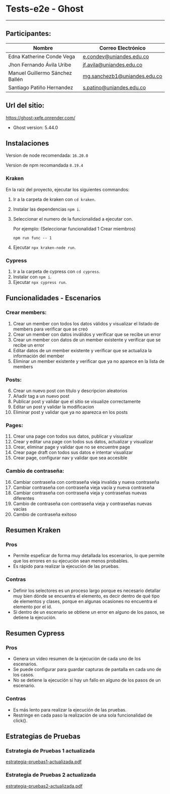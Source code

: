 # Tests-e2e - Ghost
-------

## Participantes:
| Nombre    | Correo Electrónico     |
|-------------|-------------------------|
| Edna Katherine Conde Vega    | e.condev@uniandes.edu.co             |
| Jhon Fernando Ávila Uribe    | jf.avila@uniandes.edu.co             |
| Manuel Guillermo Sánchez Ballén | mg.sanchezb1@uniandes.edu.co       |
| Santiago Patiño Hernandez    | s.patino@uniandes.edu.co             |

## Url del sitio:
https://ghost-xefe.onrender.com/
- Ghost version: 5.44.0

## Instalaciones
Version de node recomendada: `16.20.0`

Version de npm recomandada `8.19.4`

### Kraken

En la raiz del proyecto, ejecutar los siguientes commandos:

1. Ir a la carpeta de kraken con `cd kraken`.
2. Instalar las dependencias `npm i`.
3. Seleccionar el numero de la funcionalidad a ejecutar con.
   
   Por ejemplo: (Seleccionar funcionalidad 1 Crear miembros)

   `npm run func -- 1` 

5. Ejecutar `npx kraken-node run`.

### Cypress
1. Ir a la carpeta de cypress con `cd cypress`.
2. Instalar con `npm i`.
3. Ejecutar `npx cypress run`.

## Funcionalidades - Escenarios
### Crear members:

   1. Crear un member con todos los datos válidos y visualizar el listado de members para verificar que se creó
   2. Crear un member con datos inválidos y verificar que se recibe un error
   3. Crear un member con datos de un member existente y verificar que se recibe un error
   4. Editar datos de un member existente y verificar que se actualiza la información del member
   5. Eliminar un member existente y verificar que ya no aparece en la lista de members
### Posts:

   6. Crear un nuevo post con titulo y descripcion aleatorios
   7. Añadir tag a un nuevo post
   8. Publicar post y validar que el sitio se visualize correctamente
   9. Editar un post y validar la modificacion
   10. Eliminar post y validar que ya no aparezca en los posts
### Pages:

   11. Crear una page con todos sus datos, publicar y visualizar
   12. Crear y editar una page con todos sus datos, actualizar y visualizar
   13. Crear, eliminar page y validar que no se encuentre page
   14. Crear page draft con todos sus datos e intentar visualizar
   15. Crear page, configurar nav y validar que sea accesible
### Cambio de contraseña:
  
   16. Cambiar contraseña con contraseña vieja invalida y nueva contraseña
   17. Cambiar contraseña con contraseña vieja vacía y nueva contraseña
   18. Cambiar contraseña con contraseña vieja y contraseñas nuevas diferentes
   19. Cambio de contraseña con contraseña vieja y contraseñas nuevas vacías
   20. Cambio de contraseña exitoso

## Resumen Kraken
### Pros
- Permite espeficar de forma muy detallada los escenarios, lo que permite que los errores en su ejecución sean menos probables.
- Es rápido para realizar la ejecución de las pruebas.

### Contras
- Definir los selectores es un proceso largo porque es necesario detallar muy bien dónde se encuentra el elemento, es decir dentro de qué tipo de elementos y clases, porque en algunas ocasiones no encuentra el elemento por el id.
- Si dentro de un escenario se obtiene un error en alguno de los pasos, se detiene la ejecución.

## Resumen Cypress
### Pros
- Genera un video resumen de la ejecución de cada uno de los escenarios.
- Se puede configurar para guardar capturas de pantalla en cada uno de los casos.
- No se detiene la ejecución si hay un fallo en alguno de los pasos de un escenario.

### Contras
- Es más lento para realizar la ejecución de las pruebas. 
- Restringe en cada paso la realización de una sola funcionalidad de click().

## Estrategias de Pruebas
### Estrategia de Pruebas 1 actualizada
[estrategia-pruebas1-actualizada.pdf](https://github.com/santiago-patino/Tests-e2e/files/15212033/estrategia-pruebas1-actualizada.pdf)

### Estrategia de Pruebas 2 actualizada
[estrategia-pruebas2-actualizada.pdf](https://github.com/santiago-patino/Tests-e2e/files/15212034/estrategia-pruebas2-actualizada.pdf)
